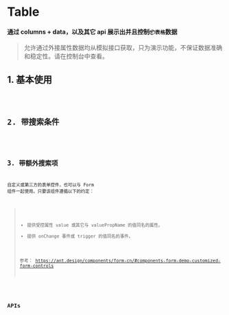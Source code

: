 # Table

**通过 columns + data，以及其它 api 展示出并且控制`📦表格`数据**

> 允许通过外接属性数据均从模拟接口获取，只为演示功能，不保证数据准确和稳定性。请在控制台中查看。

## 1. 基本使用

<code src="./../../demo/table/normal-usage.demo.tsx"/>

## 2. 带搜索条件

<code src="./../../demo/table/with-search.demo.tsx"/>

## 3. 带额外搜索项

自定义或第三方的表单控件，也可以与 Form 组件一起使用。只要该组件遵循以下的约定：

> - 提供受控属性 value 或其它与 valuePropName 的值同名的属性。
> - 提供 onChange 事件或 trigger 的值同名的事件。
>
> 参考： https://ant.design/components/form-cn/#components-form-demo-customized-form-controls

<code src="./../../demo/table/with-extra-search.demo.tsx"/>

## APIs

